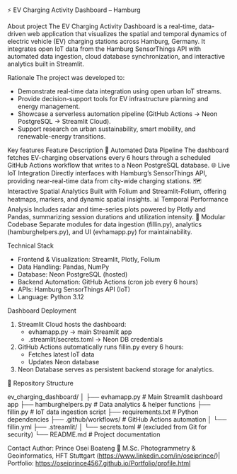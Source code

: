 ⚡ EV Charging Activity Dashboard – Hamburg

About project
The EV Charging Activity Dashboard is a real-time, data-driven web application that visualizes the spatial and temporal dynamics of electric vehicle (EV) charging stations across Hamburg, Germany. It integrates open IoT data from the Hamburg SensorThings API with automated data ingestion, cloud database synchronization, and interactive analytics built in Streamlit.

Rationale 
The project was developed to:
* Demonstrate real-time data integration using open urban IoT streams.
* Provide decision-support tools for EV infrastructure planning and energy management.
* Showcase a serverless automation pipeline (GitHub Actions → Neon PostgreSQL → Streamlit Cloud).
* Support research on urban sustainability, smart mobility, and renewable-energy transitions.

Key features
Feature	Description
🔄 Automated Data Pipeline	The dashboard fetches EV-charging observations every 6 hours through a scheduled GitHub Actions workflow that writes to a Neon PostgreSQL database.
🌐 Live IoT Integration	Directly interfaces with Hamburg’s SensorThings API, providing near-real-time data from city-wide charging stations.
🗺️ Interactive Spatial Analytics	Built with Folium and Streamlit-Folium, offering heatmaps, markers, and dynamic spatial insights.
📊 Temporal Performance Analysis	Includes radar and time-series plots powered by Plotly and Pandas, summarizing session durations and utilization intensity.
🧩 Modular Codebase	Separate modules for data ingestion (fillin.py), analytics (hamburghelpers.py), and UI (evhamapp.py) for maintainability.

Technical Stack
* Frontend & Visualization: Streamlit, Plotly, Folium
* Data Handling: Pandas, NumPy
* Database: Neon PostgreSQL (hosted)
* Backend Automation: GitHub Actions (cron job every 6 hours)
* APIs: Hamburg SensorThings API (IoT)
* Language: Python 3.12

Dashboard Deployment
1. Streamlit Cloud hosts the dashboard:
    * evhamapp.py → main Streamlit app
    * .streamlit/secrets.toml → Neon DB credentials
2. GitHub Actions automatically runs fillin.py every 6 hours:
    * Fetches latest IoT data
    * Updates Neon database
3. Neon Database serves as persistent backend storage for analytics.

🧩 Repository Structure

ev_charging_dashboard/
│
├── evhamapp.py              # Main Streamlit dashboard app
├── hamburghelpers.py        # Data analytics & helper functions
├── fillin.py                # IoT data ingestion script
├── requirements.txt         # Python dependencies
├── .github/workflows/       # GitHub Actions automation
│   └── fillin.yml
├── .streamlit/
│   └── secrets.toml         # (excluded from Git for security)
└── README.md                # Project documentation


Contact
Author: Prince Osei Boateng 📍 M.Sc. Photogrammetry & Geoinformatics, HFT Stuttgart (https://www.linkedin.com/in/oseiprince/)| Portfolio: https://oseiprince4567.github.io/Portfolio/profile.html
